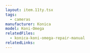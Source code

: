 ```yaml
---
layout: item.11ty.tsx
tags:
  - cameras
manufacturer: Konica
model: Koni-Omega
relatedFiles:
  - konica-koni-omega-repair-manual
relatedLinks:
---
```

